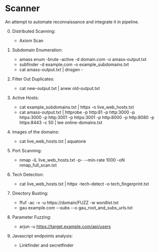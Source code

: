 # Scanner
An attempt to automate reconnaissance and integrate it in pipeline.

0. Distributed Scanning:
   - Axiom Scan

1. Subdomain Enumeration:   
   - amass enum -brute -active -d domain.com -o amass-output.txt
   - subfinder -d example.com -o example_subdomains.txt
   - cat amass-output.txt | dnsgen -

2. Filter Out Duplicates:   
   - cat new-output.txt | anew old-output.txt

3. Active Hosts:   
   - cat example_subdomains.txt | httpx -o live_web_hosts.txt
   - cat amass-output.txt | httprobe -p http:81 -p http:3000 -p https:3000 -p http:3001 -p https:3001 -p http:8000 -p http:8080 -p https:8443 -c 50 | tee online-domains.txt

4. Images of the domains:
   - cat live_web_hosts.txt | aquatone

5. Port Scanning:
   - nmap -iL live_web_hosts.txt -p- --min-rate 1000 -oN nmap_full_scan.txt
  
6. Tech Detection:
   - cat live_web_hosts.txt | httpx -tech-detect -o tech_fingerprint.txt
  
7. Directory Busting:
   - ffuf -ac -v -u https://domain/FUZZ -w wordlist.txt
   - gau example.com --subs --o gau_root_and_subs_urls.txt
  
8. Parameter Fuzzing:
   - arjun -u https://target.example.com/api/users

9. Javascript endpoints analysis:
    - Linkfinder and secretfinder
